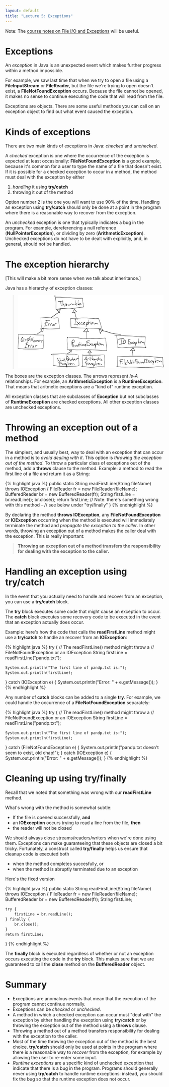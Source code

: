 ```yaml
---
layout: default
title: "Lecture 5: Exceptions"
---
```


Note: The [course notes on File I/O and Exceptions](../notes/exceptionsFileIO.html) will be useful.

Exceptions
==========

An *exception* in Java is an unexpected event which makes further progress within a method impossible.

For example, we saw last time that when we try to open a file using a **FileInputStream** or **FileReader**, but the file we're trying to open doesn't exist, a **FileNotFoundException** occurs. Because the file cannot be opened, it makes no sense to continue executing the code that will read from the file.

Exceptions are objects. There are some useful methods you can call on an exception object to find out what event caused the exception.

Kinds of exceptions
===================

There are two main kinds of exceptions in Java: *checked* and *unchecked*.

A *checked* exception is one where the occurrence of the exception is expected at least occasionally: **FileNotFoundException** is a good example, because it's common for a user to type the name of a file that doesn't exist. If it is possible for a checked exception to occur in a method, the method must deal with the exception by either

1.  *handling* it using **try/catch**
2.  throwing it out of the method

Option number 2 is the one you will want to use 90% of the time. Handling an exception using **try/catch** should only be done at a point in the program where there is a reasonable way to recover from the exception.

An *unchecked* exception is one that typically indicates a bug in the program. For example, dereferencing a null reference (**NullPointerException**), or dividing by zero (**ArithmeticException**). Unchecked exceptions do not have to be dealt with explicitly, and, in general, should not be handled.

The exception hierarchy
=======================

[This will make a bit more sense when we talk about inheritance.]

Java has a hierarchy of exception classes:

> <img style="width: 36em;" alt="Java exception hierarchy" src="figures/exceptHier.png">

The boxes are the exception classes. The arrows represent *Is-A* relationships. For example, an **ArithmeticException** is a **RuntimeException**. That means that aritmetic exceptions are a "kind of" runtime exception.

All exception classes that are subclasses of **Exception** but not subclasses of **RuntimeException** are checked exceptions. All other exception classes are unchecked exceptions.

Throwing an exception out of a method
=====================================

The simplest, and usually best, way to deal with an exception that can occur in a method is to *avoid dealing with it*. This option is *throwing the exception out of the method*. To throw a particular class of exceptions out of the method, add a **throws** clause to the method. Example: a method to read the first line of a file and return it as a String:

{% highlight java %}
public static String readFirstLine(String fileName) throws IOException {
    FileReader fr = new FileReader(fileName);
    BufferedReader br = new BufferedReader(fr);
    String firstLine = br.readLine();
    br.close();
    return firstLine;
    // Note: there's something wrong with this method -
    //       see below under "try/finally"
}
{% endhighlight %}

By declaring the method **throws IOException**, any **FileNotFoundException** or **IOException** occurring when the method is executed will immediately terminate the method and *propagate the exception to the caller*. In other words, throwing an exception out of a method makes the caller deal with the exception. This is really important:

> **Throwing an exception out of a method transfers the responsibility for dealing with the exception to the caller.**

Handling an exception using try/catch
=====================================

In the event that you actually need to handle and recover from an exception, you can use a **try/catch** block.

The **try** block executes some code that might cause an exception to occur. The **catch** block executes some recovery code to be executed in the event that an exception actually does occur.

Example: here's how the code that calls the **readFirstLine** method might use a **try/catch** to handle an recover from an **IOException**:

{% highlight java %}
try {
    // The readFirstLine() method might throw a
    // FileNotFoundException or an IOException
    String firstLine = readFirstLine("pandp.txt");

    System.out.println("The first line of pandp.txt is:");
    System.out.println(firstLine);
} catch (IOException e) {
    System.out.println("Error: " + e.getMessage());
}
{% endhighlight %}

Any number of **catch** blocks can be added to a single **try**. For example, we could handle the occurrence of a **FileNotFoundException** separately:

{% highlight java %}
try {
    // The readFirstLine() method might throw a
    // FileNotFoundException or an IOException
    String firstLine = readFirstLine("pandp.txt");

    System.out.println("The first line of pandp.txt is:");
    System.out.println(firstLine);
} catch (FileNotFoundException e) {
    System.out.println("pandp.txt doesn't seem to exist, old chap!");
} catch (IOException e) {
    System.out.println("Error: " + e.getMessage());
}
{% endhighlight %}

Cleaning up using try/finally
=============================

Recall that we noted that something was wrong with our **readFirstLine** method.

What's wrong with the method is somewhat subtle:

-   If the file is opened successfully, **and**
-   an **IOException** occurs trying to read a line from the file, **then**
-   the reader will not be closed

We should always close streams/readers/writers when we're done using them. Exceptions can make guaranteeing that these objects are closed a bit tricky. Fortunately, a construct called **try/finally** helps us ensure that cleanup code is executed both

-   when the method completes succesfully, or
-   when the method is abruptly terminated due to an exception

Here's the fixed version

{% highlight java %}
public static String readFirstLine(String fileName) throws IOException {
    FileReader fr = new FileReader(fileName);
    BufferedReader br = new BufferedReader(fr);
	String firstLine;
	
    try {
        firstLine = br.readLine();
    } finally {
        br.close();
    }
    return firstLine;
}
{% endhighlight %}

The **finally** block is executed regardless of whether or not an exception occurs executing the code in the **try** block. This makes sure that we are guaranteed to call the **close** method on the **BufferedReader** object.

Summary
=======

-   Exceptions are anomalous events that mean that the execution of the program cannot continue normally.
-   Exceptions can be *checked* or *unchecked*.
-   A method in which a checked exception can occur must "deal with" the exception by either handling the execption using **try**/**catch** or by throwing the exception out of the method using a **throws** clause.
-   Throwing a method out of a method transfers responsibility for dealing with the exception to the caller.
-   Most of the time throwing the exception out of the method is the best choice. **try**/**catch** should only be used at points in the program where there is a reasonable way to *recover* from the exception, for example by allowing the user to re-enter some input.
-   *Runtime exceptions* are a specific kind of unchecked exception that indicate that there is a bug in the program. Programs should generally never using **try**/**catch** to handle runtime exceptions: instead, you should fix the bug so that the runtime exception does not occur.

